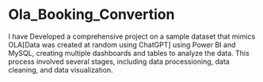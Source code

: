 # Ola_Booking_Convertion
I have Developed a comprehensive project on a sample dataset that mimics OLA[Data was created at random using ChatGPT] using Power BI and MySQL, creating multiple dashboards and tables to analyze the data. This process involved several stages, including data processioning, data cleaning, and data visualization.
